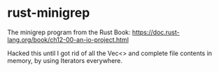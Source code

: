 # rust-minigrep

The minigrep program from the Rust Book: https://doc.rust-lang.org/book/ch12-00-an-io-project.html

Hacked this until I got rid of all the Vec<> and complete file contents in memory, by using Iterators everywhere.

